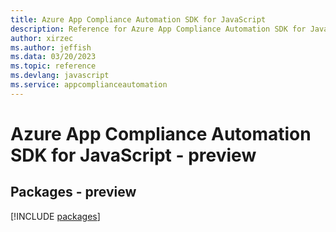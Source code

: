```yaml
---
title: Azure App Compliance Automation SDK for JavaScript
description: Reference for Azure App Compliance Automation SDK for JavaScript
author: xirzec
ms.author: jeffish
ms.data: 03/20/2023
ms.topic: reference
ms.devlang: javascript
ms.service: appcomplianceautomation
---
```

# Azure App Compliance Automation SDK for JavaScript - preview
## Packages - preview
[!INCLUDE [packages](app-compliance-automation-index.md)]